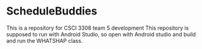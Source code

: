 # ScheduleBuddies
This is a repository for CSCI 3308 team 5 development
This repository is supposed to run with Android Studio, so open with Android studio and build and run the WHATSHAP class.